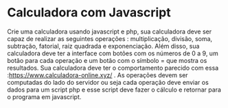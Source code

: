 # Calculadora com Javascript

Crie uma calculadora usando javascript e php, sua calculadora deve ser capaz de realizar as seguintes operações : multiplicação, divisão, soma, subtração, fatorial, raiz quadrada e exponenciação. Além disso, sua calculadora deve ter a interface com botões com os números de 0 a 9, um botão para cada operação e um botão com o símbolo = que mostra os resultados. Sua calculadora deve ter o comportamento parecido com essa :<https://www.calculadora-online.xyz/> . As operações devem ser computadas do lado do servidor ou seja cada operação deve enviar os dados para um script php e esse script deve fazer o cálculo e retornar para o programa em javascript.
